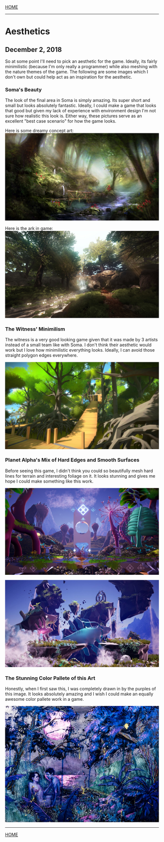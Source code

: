 
[HOME](https://avijr.com)

---

# Aesthetics
## December 2, 2018

So at some point I'll need to pick an aesthetic for the game. Ideally, its fairly minimilistic (because I'm only really a programmer) while also meshing with the nature themes of the game. The following are some images which I don't own but could help act as an inspiration for the aesthetic.

### Soma's Beauty

The look of the final area in Soma is simply amazing. Its super short and small but looks absolutely fantastic. Ideally, I could make a game that looks that good but given my lack of experience with environment design I'm not sure how realistic this look is. Either way, these pictures serve as an excellent "best case scenario" for how the game looks.

Here is some dreamy concept art:
![Image](/images/soma_ark.jpg)

Here is the ark in game:
![Image](/images/soma_ark_ingame.jpg)

### The Witness' Minimilism

The witness is a very good looking game given that it was made by 3 artists instead of a small team like with Soma. I don't think their aesthetic would work but I love how minimilistic everything looks. Ideally, I can avoid those straight polygon edges everywhere.

![Image](/images/witness_forest.jpg)

### Planet Alpha's Mix of Hard Edges and Smooth Surfaces

Before seeing this game, I didn't think you could so beautifully mesh hard lines for terrain and interesting foliage on it. It looks stunning and gives me hope I could make something like this work.

![Image](/images/planet_alpha_1.jpg)

![Image](/images/planet_alpha_2.jpg)

### The Stunning Color Pallete of this Art

Honestly, when I first saw this, I was completely drawn in by the purples of this image. It looks absolutely amazing and I wish I could make an equally awesome color pallete work in a game.

![Image](/images/pink_moon.jpg)

---

[HOME](https://avijr.com)
